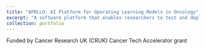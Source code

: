 ```yaml
---
title: "APOLLO: AI Platform for Operating Learning Models in Oncology"
excerpt: "A software platform that enables researchers to test and deploy image-based machine learning models in clinical settings <br/><img src='/images/500x300.png'>"
collection: portfolio
---
```


Funded by Cancer Research UK (CRUK) Cancer Tech Accelerator grant
